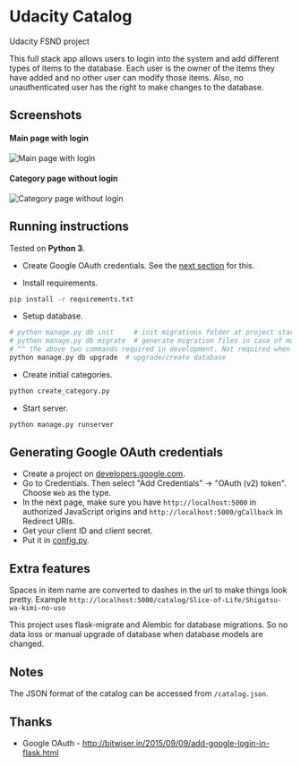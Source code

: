 # Udacity Catalog

Udacity FSND project

This full stack app allows users to login into the system and add different types of items to the database.
Each user is the owner of the items they have added and no other user can modify those items.
Also, no unauthenticated user has the right to make changes to the database.


## Screenshots

#### Main page with login

![Main page with login](https://i.imgur.com/7YyNFxR.png)

#### Category page without login

![Category page without login](https://i.imgur.com/DIRASWq.png)


## Running instructions

Tested on **Python 3**.

* Create Google OAuth credentials. See the [next section](#oauth) for this.

* Install requirements.

```sh
pip install -r requirements.txt
```

* Setup database.

```sh
# python manage.py db init     # init migrations folder at project start
# python manage.py db migrate  # generate migration files in case of model change
# ^^ the above two commands required in development. Not required when running this project for the first time.
python manage.py db upgrade  # upgrade/create database
```

* Create initial categories.

```sh
python create_category.py
```

* Start server.

```sh
python manage.py runserver
```


<a name="oauth"></a>
## Generating Google OAuth credentials

* Create a project on [developers.google.com](https://console.developers.google.com/).
* Go to Credentials. Then select "Add Credentials" -> "OAuth (v2) token". Choose `Web` as the type.
* In the next page, make sure you have `http://localhost:5000` in authorized JavaScript origins and `http://localhost:5000/gCallback` in Redirect URIs.
* Get your client ID and client secret.
* Put it in [config.py](config.py).


## Extra features

Spaces in item name are converted to dashes in the url to make things look pretty. Example `http://localhost:5000/catalog/Slice-of-Life/Shigatsu-wa-kimi-no-uso`

This project uses flask-migrate and Alembic for database migrations. So no data loss or manual upgrade of database when database models are changed.


## Notes

The JSON format of the catalog can be accessed from `/catalog.json`.


## Thanks

* Google OAuth - http://bitwiser.in/2015/09/09/add-google-login-in-flask.html
